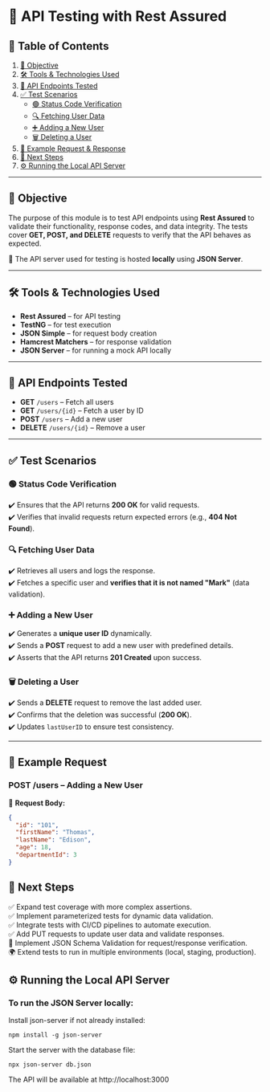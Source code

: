# 📌 API Testing with Rest Assured  

## 📑 Table of Contents  

1. [🎯 Objective](#-objective)  
2. [🛠 Tools & Technologies Used](#-tools--technologies-used)  
3. [🔗 API Endpoints Tested](#-api-endpoints-tested)  
4. [✅ Test Scenarios](#-test-scenarios)  
   - [🟢 Status Code Verification](#-status-code-verification)  
   - [🔍 Fetching User Data](#-fetching-user-data)  
   - [➕ Adding a New User](#-adding-a-new-user)  
   - [🗑 Deleting a User](#-deleting-a-user)  
5. [📌 Example Request & Response](#-example-request--response)  
6. [🚀 Next Steps](#-next-steps)  
7. [⚙️ Running the Local API Server](#️-running-the-local-api-server)  

---

## 🎯 Objective  
The purpose of this module is to test API endpoints using **Rest Assured** to validate their functionality, response codes, and data integrity. The tests cover **GET, POST, and DELETE** requests to verify that the API behaves as expected.  

🚀 The API server used for testing is hosted **locally** using **JSON Server**.  

---

## 🛠 Tools & Technologies Used  
- **Rest Assured** – for API testing  
- **TestNG** – for test execution  
- **JSON Simple** – for request body creation  
- **Hamcrest Matchers** – for response validation  
- **JSON Server** – for running a mock API locally  

---

## 🔗 API Endpoints Tested  
- **GET** `/users` – Fetch all users  
- **GET** `/users/{id}` – Fetch a user by ID  
- **POST** `/users` – Add a new user  
- **DELETE** `/users/{id}` – Remove a user  

---

## ✅ Test Scenarios  

### 🟢 Status Code Verification  
✔️ Ensures that the API returns **200 OK** for valid requests.  
✔️ Verifies that invalid requests return expected errors (e.g., **404 Not Found**).  

### 🔍 Fetching User Data  
✔️ Retrieves all users and logs the response.  
✔️ Fetches a specific user and **verifies that it is not named "Mark"** (data validation).  

### ➕ Adding a New User  
✔️ Generates a **unique user ID** dynamically.  
✔️ Sends a **POST** request to add a new user with predefined details.  
✔️ Asserts that the API returns **201 Created** upon success.  

### 🗑 Deleting a User  
✔️ Sends a **DELETE** request to remove the last added user.  
✔️ Confirms that the deletion was successful (**200 OK**).  
✔️ Updates `lastUserID` to ensure test consistency.  

---

## 📌 Example Request
### **POST /users – Adding a New User**  

📩 **Request Body:**  
```json
{
  "id": "101",
  "firstName": "Thomas",
  "lastName": "Edison",
  "age": 18,
  "departmentId": 3
}
```
## 🚀 Next Steps  

✅ Expand test coverage with more complex assertions.  
✅ Implement parameterized tests for dynamic data validation.  
✅ Integrate tests with CI/CD pipelines to automate execution.  
✅ Add PUT requests to update user data and validate responses.  
🔄 Implement JSON Schema Validation for request/response verification.  
🌍 Extend tests to run in multiple environments (local, staging, production).  


## ⚙️ Running the Local API Server  

### To run the JSON Server locally:

Install json-server if not already installed:

    npm install -g json-server

Start the server with the database file:

    npx json-server db.json

The API will be available at http://localhost:3000
